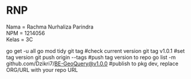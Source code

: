 # RNP
Nama	= Rachma Nurhaliza Parindra <br />
NPM		= 1214056 <br />
Kelas	= 3C <br />

go get -u all
go mod tidy
git tag                                 #check current version
git tag v1.0.1                         #set tag version
git push origin --tags                  #push tag version to repo
go list -m github.com/Dzikri7/BE-GeoQuery@v1.0.0   #publish to pkg dev, replace ORG/URL with your repo URL
